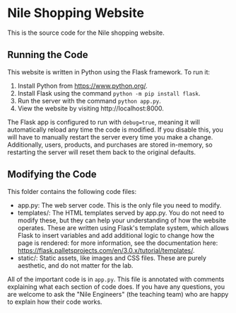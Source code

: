 # Nile Shopping Website

This is the source code for the Nile shopping website.

## Running the Code
This website is written in Python using the Flask framework. To run it:

1. Install Python from https://www.python.org/.
2. Install Flask using the command `python -m pip install flask`.
3. Run the server with the command `python app.py`.
4. View the website by visiting http://localhost:8000.

The Flask app is configured to run with `debug=true`, meaning it will automatically reload any time the code is modified. If you disable this, you will have to manually restart the server every time you make a change. Additionally, users, products, and purchases are stored in-memory, so restarting the server will reset them back to the original defaults.

## Modifying the Code
This folder contains the following code files:

- app.py: The web server code. This is the only file you need to modify.
- templates/: The HTML templates served by app.py. You do not need to modify these, but they can help your understanding of how the website operates. These are written using Flask's template system, which allows Flask to insert variables and add additional logic to change how the page is rendered: for more information, see the documentation here: https://flask.palletsprojects.com/en/3.0.x/tutorial/templates/.
- static/: Static assets, like images and CSS files. These are purely aesthetic, and do not matter for the lab.

All of the important code is in `app.py`. This file is annotated with comments explaining what each section of code does. If you have any questions, you are welcome to ask the "Nile Engineers" (the teaching team) who are happy to explain how their code works.